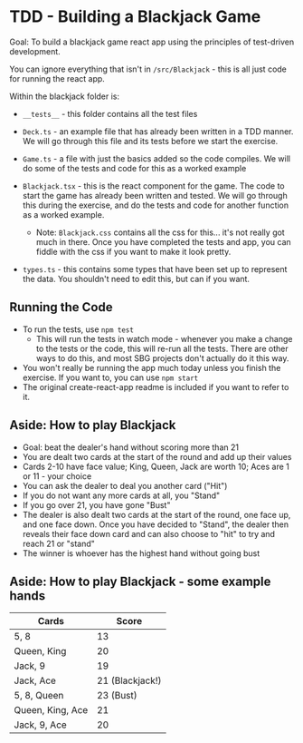 # TDD - Building a Blackjack Game

Goal: To build a blackjack game react app using the principles of test-driven development.

You can ignore everything that isn't in `/src/Blackjack` - this is all just code for running the react app.

Within the blackjack folder is:
- `__tests__` - this folder contains all the test files

- `Deck.ts` - an example file that has already been written in a TDD manner. We will go through this file and its tests before we start the exercise.
- `Game.ts` - a file with just the basics added so the code compiles. We will do some of the tests and code for this as a worked example
- `Blackjack.tsx` - this is the react component for the game. The code to start the game has already been written and tested. We will go through this during the exercise, and do the tests and code for another function as a worked example.
  - Note: `Blackjack.css` contains all the css for this... it's not really got much in there. Once you have completed the tests and app, you can fiddle with the css if you want to make it look pretty.
- `types.ts` - this contains some types that have been set up to represent the data. You shouldn't need to edit this, but can if you want.

## Running the Code
- To run the tests, use `npm test`
  - This will run the tests in watch mode - whenever you make a change to the tests or the code, this will re-run all the tests. There are other ways to do this, and most SBG projects don't actually do it this way.
- You won't really be running the app much today unless you finish the exercise. If you want to, you can use `npm start`
- The original create-react-app readme is included if you want to refer to it.

## Aside: How to play Blackjack
- Goal: beat the dealer's hand without scoring more than 21
- You are dealt two cards at the start of the round and add up their values
- Cards 2-10 have face value; King, Queen, Jack are worth 10; Aces are 1 or 11 - your choice
- You can ask the dealer to deal you another card ("Hit")
- If you do not want any more cards at all, you "Stand"
- If you go over 21, you have gone "Bust"
- The dealer is also dealt two cards at the start of the round, one face up, and one face down. Once you have decided to "Stand", the dealer then reveals their face down card and can also choose to "hit" to try and reach 21 or "stand"
- The winner is whoever has the highest hand without going bust

## Aside: How to play Blackjack - some example hands

| Cards | Score |
| --- | ---|
| 5, 8 | 13 |
| Queen, King | 20 |
| Jack, 9 | 19 |
| Jack, Ace | 21 (Blackjack!) |
| 5, 8, Queen | 23 (Bust) |
| Queen, King, Ace | 21 |
| Jack, 9, Ace | 20 |